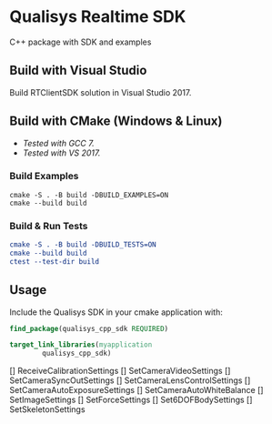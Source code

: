 # Qualisys Realtime SDK

C++ package with SDK and examples

## Build with Visual Studio

Build RTClientSDK solution in Visual Studio 2017.

## Build with CMake (Windows & Linux)

* _Tested with GCC 7._
* _Tested with VS 2017._

### Build Examples
```
cmake -S . -B build -DBUILD_EXAMPLES=ON
cmake --build build
```

### Build & Run Tests 
```cmake
cmake -S . -B build -DBUILD_TESTS=ON
cmake --build build
ctest --test-dir build
```

## Usage

Include the Qualisys SDK in your cmake application with:

```cmake
find_package(qualisys_cpp_sdk REQUIRED)

target_link_libraries(myapplication
        qualisys_cpp_sdk)
```

[] ReceiveCalibrationSettings
[] SetCameraVideoSettings
[] SetCameraSyncOutSettings
[] SetCameraLensControlSettings
[] SetCameraAutoExposureSettings
[] SetCameraAutoWhiteBalance
[] SetImageSettings
[] SetForceSettings
[] Set6DOFBodySettings
[] SetSkeletonSettings
